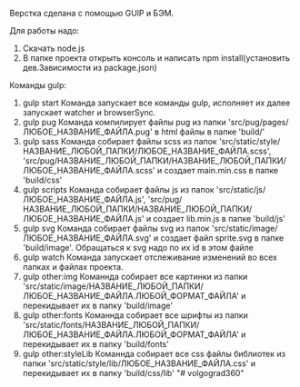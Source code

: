 Верстка сделана с помощью GUlP и БЭМ.

Для работы надо:
1. Скачать node.js
2. В папке проекта открыть консоль и написать npm install(установить дев.Зависимости из package.json)

Команды gulp:
1. gulp start 
Команда запускает все команды gulp, исполняет их далее запускает watcher и browserSync.
2. gulp pug 
Команда компилирует файлы pug из папки 'src/pug/pages/ЛЮБОЕ_НАЗВАНИЕ_ФАЙЛА.pug' в html файлы в папке 'build/'
3. gulp sass
Команда собирает файлы scss из папок 'src/static/style/НАЗВАНИЕ_ЛЮБОЙ_ПАПКИ/ЛЮБОЕ_НАЗВАНИЕ_ФАЙЛА.scss', 'src/pug/НАЗВАНИЕ_ЛЮБОЙ_ПАПКИ/НАЗВАНИЕ_ЛЮБОЙ_ПАПКИ/ЛЮБОЕ_НАЗВАНИЕ_ФАЙЛА.scss' и создает  main.min.css в папке 'build/css'
4. gulp scripts
Команда собирает файлы js из папок 'src/static/js/ЛЮБОЕ_НАЗВАНИЕ_ФАЙЛА.js', 'src/pug/НАЗВАНИЕ_ЛЮБОЙ_ПАПКИ/НАЗВАНИЕ_ЛЮБОЙ_ПАПКИ/ЛЮБОЕ_НАЗВАНИЕ_ФАЙЛА.js' и создает lib.min.js в папке 'build/js'
5. gulp svg
Команда собирает файлы svg из папок 'src/static/image/ЛЮБОЕ_НАЗВАНИЕ_ФАЙЛА.svg' и создает файл sprite.svg в папке 'build/image'. Обращаться к svg надо по их id в этом файле
6. gulp watch
Команда запускает отслеживание изменений во всех папках и файлах проекта.
7. gulp other:img
Команнда собирает все картинки из папки 'src/static/image/НАЗВАНИЕ_ЛЮБОЙ_ПАПКИ/ЛЮБОЕ_НАЗВАНИЕ_ФАЙЛА.ЛЮБОЙ_ФОРМАТ_ФАЙЛА' и  перекидывает их в папку 'build/image'
8. gulp other:fonts
Команнда собирает все шрифты из папки 'src/static/fonts/НАЗВАНИЕ_ЛЮБОЙ_ПАПКИ/ЛЮБОЕ_НАЗВАНИЕ_ФАЙЛА.ЛЮБОЙ_ФОРМАТ_ФАЙЛА' и  перекидывает их в папку 'build/fonts'
9. gulp other:styleLib
Команнда собирает все css файлы библиотек из папки 'src/static/style/lib/ЛЮБОЕ_НАЗВАНИЕ_ФАЙЛА.css' и  перекидывает их в папку 'build/css/lib'
"# volgograd360" 

